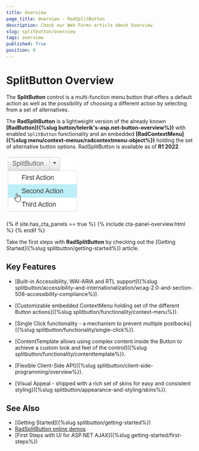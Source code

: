 ```yaml
---
title: Overview
page_title: Overview - RadSplitButton
description: Check our Web Forms article about Overview.
slug: splitbutton/overview
tags: overview
published: True
position: 0
---
```


# SplitButton Overview

The **SplitButton** control is a multi-function menu button that offers a default action as well as the possibility of choosing a different action by selecting from a set of alternatives.

The **RadSplitButton** is a lightweight version of the already known **[RadButton]({%slug button/telerik's-asp.net-button-overview%})** with enabled `SplitButton` functionality and an embedded **[RadContextMenu]({%slug menu/context-menus/radcontextmenu-object%})** holding the set of alternative button options. RadSplitButton is available as of **R1 2022**.

![SplitButton sample image](images/splitbutton-overview.png)

{% if site.has_cta_panels == true %}
{% include cta-panel-overview.html %}
{% endif %}

Take the first steps with **RadSplitButton** by checking out the [Getting Started]({%slug splitbutton/getting-started%}) article.

## Key Features

 * [Built-in Accessibility, WAI-ARIA and RTL support]({%slug splitbutton/accessibility-and-internationalization/wcag-2.0-and-section-508-accessibility-compliance%}).

 * [Customizable embedded ContextMenu holding set of the different Button actions]({%slug splitbutton/functionality/context-menu%}).

 * [Single Click functionality - a mechanism to prevent multiple postbacks]({%slug splitbutton/functionality/single-click%}).

 * [ContentTemplate allows using complex content inside the Button to achieve a custom look and feel of the control]({%slug splitbutton/functionality/contenttemplate%}).

 * [Flexible Client-Side API]({%slug splitbutton/client-side-programming/overview%}).

 * [Visual Appeal - shipped with a rich set of skins for easy and consistent styling]({%slug splitbutton/appearance-and-styling/skins%}).


## See Also

 * [Getting Started]({%slug splitbutton/getting-started%})
 * [RadSplitButton online demos](https://demos.telerik.com/aspnet-ajax/splitbutton/overview/defaultcs.aspx)
 * [First Steps with UI for ASP.NET AJAX]({%slug getting-started/first-steps%}) 

